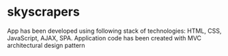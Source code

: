 # skyscrapers
App has been developed using following stack of technologies: HTML, CSS, JavaScript, AJAX, SPA. Application code has been created with MVC architectural design pattern
